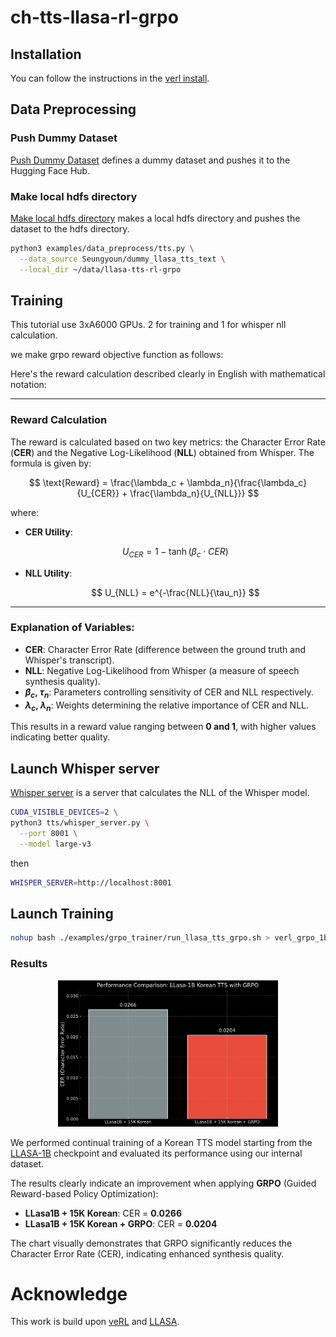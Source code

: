 # ch-tts-llasa-rl-grpo

## Installation

You can follow the instructions in the [verl install](https://verl.readthedocs.io/en/latest/start/install.html).

## Data Preprocessing

### Push Dummy Dataset

[Push Dummy Dataset](./examples/data_preprocess/push_dummy_tts_ds.py) defines a dummy dataset and pushes it to the Hugging Face Hub.

### Make local hdfs directory

[Make local hdfs directory](./examples/data_preprocess/tts.py) makes a local hdfs directory and pushes the dataset to the hdfs directory.

```bash
python3 examples/data_preprocess/tts.py \
  --data_source Seungyoun/dummy_llasa_tts_text \
  --local_dir ~/data/llasa-tts-rl-grpo
```

## Training

This tutorial use 3xA6000 GPUs. 
2 for training and 1 for whisper nll calculation.

we make grpo reward objective function as follows:

Here's the reward calculation described clearly in English with mathematical notation:

---

### Reward Calculation

The reward is calculated based on two key metrics: the Character Error Rate (**CER**) and the Negative Log-Likelihood (**NLL**) obtained from Whisper. The formula is given by:

$$
\text{Reward} = \frac{\lambda_c + \lambda_n}{\frac{\lambda_c}{U_{CER}} + \frac{\lambda_n}{U_{NLL}}}
$$

where:

* **CER Utility**:

  $$
  U_{CER} = 1 - \tanh(\beta_c \cdot CER)
  $$

* **NLL Utility**:

  $$
  U_{NLL} = e^{-\frac{NLL}{\tau_n}}
  $$

---

### Explanation of Variables:

* **CER**: Character Error Rate (difference between the ground truth and Whisper's transcript).
* **NLL**: Negative Log-Likelihood from Whisper (a measure of speech synthesis quality).
* **$\beta_c$, $\tau_n$**: Parameters controlling sensitivity of CER and NLL respectively.
* **$\lambda_c$, $\lambda_n$**: Weights determining the relative importance of CER and NLL.

This results in a reward value ranging between **0 and 1**, with higher values indicating better quality.


## Launch Whisper server 

[Whisper server](./examples/whisper_server/whisper_server.py) is a server that calculates the NLL of the Whisper model.

```bash
CUDA_VISIBLE_DEVICES=2 \
python3 tts/whisper_server.py \
  --port 8001 \
  --model large-v3
```

then

```bash
WHISPER_SERVER=http://localhost:8001
```

## Launch Training

```bash
nohup bash ./examples/grpo_trainer/run_llasa_tts_grpo.sh > verl_grpo_1b.log 2>&1 &
```

### Results

<div align="center">
<img src="./misc/grpo_results.png" alt="results" width="70%">
</div>

We performed continual training of a Korean TTS model starting from the [LLASA-1B](https://huggingface.co/HKUSTAudio/Llasa-1B) checkpoint and evaluated its performance using our internal dataset.

The results clearly indicate an improvement when applying **GRPO** (Guided Reward-based Policy Optimization):

* **LLasa1B + 15K Korean**: CER = **0.0266**
* **LLasa1B + 15K Korean + GRPO**: CER = **0.0204**

The chart visually demonstrates that GRPO significantly reduces the Character Error Rate (CER), indicating enhanced synthesis quality.

# Acknowledge

This work is build upon [veRL](https://verl.readthedocs.io/en/latest/index.html) and [LLASA](https://arxiv.org/abs/2502.04128).
